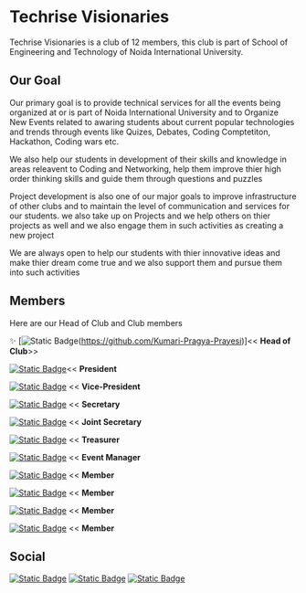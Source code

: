 # Techrise Visionaries

Techrise Visionaries is a club of 12 members, this club is part of School of Engineering and Technology 
of Noida International University.

## Our Goal

Our primary goal is to provide technical services for all the events being organized at or is part of 
Noida International University and to Organize New Events related to awaring students about
current popular technologies and trends through events like Quizes, Debates, Coding Comptetiton, Hackathon,
Coding wars etc.

We also help our students in development of their skills and knowledge in areas
releavent to Coding and Networking, help them improve thier high order thinking skills
and guide them through questions and puzzles

Project development is also one of our major goals to improve infrastructure of other clubs
and to maintain the level of communication and services for our students.
we also take up on Projects and we help others on thier projects as well
and we also engage them in such activities as creating a new project

We are always open to help our students with thier innovative ideas and make thier
dream come true and we also support them and pursue them into such activities



## Members

Here are our Head of Club and Club members

✨ [![Static Badge](https://img.shields.io/badge/Kumari_Pragya_Prayesi-red?logo=github)(https://github.com/Kumari-Pragya-Prayesi)]<< **Head of Club**>>

[![Static Badge](https://img.shields.io/badge/Ankitchauhan1412004-green?logo=github)](https://github.com/Ankitchauhan1412004)<< **President**

[![Static Badge](https://img.shields.io/badge/69ravencoder69-blue?style=flat&logo=github&logoColor=white)](https://github.com/69ravencoder69) << **Vice-President**

[![Static Badge](https://img.shields.io/badge/Aaroecode-yellow?style=flat&logo=github&logoColor=white)](https://github.com/Aaroecode) << **Secretary**

[![Static Badge](https://img.shields.io/badge/SandhyaD232-purple?style=flat&logo=github&logoColor=white)](https://github.com/SandhyaD232) << **Joint Secretary**

[![Static Badge](https://img.shields.io/badge/Shivansh212-golden?style=flat&logo=github)](https://github.com/Shivansh212) << **Treasurer**

[![Static Badge](https://img.shields.io/badge/Priyan20-red?style=flat&logo=github)](https://github.com/Priyan20) << **Event Manager**

[![Static Badge](https://img.shields.io/badge/Twinklepandit08-yellow?style=flat&logo=github&logoColor=white)](https://github.com/Twinklepandit08) << **Member**

[![Static Badge](https://img.shields.io/badge/adityakumar15122-yellow?style=flat&logo=github&logoColor=white)](https://github.com/adityakumar15122) << **Member**

[![Static Badge](https://img.shields.io/badge/sanjaykasaudhan-yellow?style=flat&logo=github&logoColor=white)](https://github.com/sanjaykasaudhan) << **Member**

[![Static Badge](https://img.shields.io/badge/shivGitprofile-yellow?style=flat&logo=github&logoColor=white)](https://github.com/shivGitprofile/Procode.git) << **Member**


## Social

[![Static Badge](https://img.shields.io/badge/Discord-%235865F2?style=for-the-badge&logo=discord&logoColor=white)](https://discord.gg/7szJvrDv)       [![Static Badge](https://img.shields.io/badge/LinkedIn-%230A66C2?style=for-the-badge&logo=linkedin)](https://www.linkedin.com/company/techrise-visionaries-technical-club-niu-set)   [![Static Badge](https://img.shields.io/badge/Instagram-%23E4405F?style=for-the-badge&logo=instagram&logoColor=white)](https://www.instagram.com/techrise_visionaries/)

